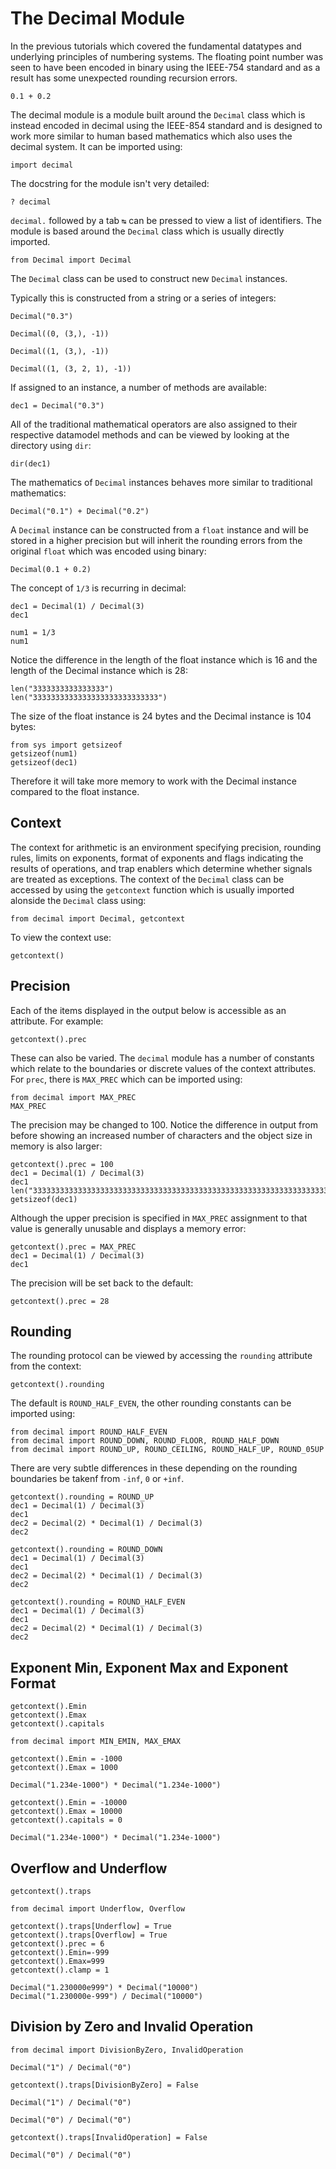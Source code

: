 # The Decimal Module

In the previous tutorials which covered the fundamental datatypes and underlying principles of numbering systems. The floating point number was seen to have been encoded in binary using the IEEE-754 standard and as a result has some unexpected rounding recursion errors.

```
0.1 + 0.2
```

The decimal module is a module built around the ```Decimal``` class which is instead encoded in decimal using the IEEE-854 standard and is designed to work more similar to human based mathematics which also uses the decimal system. It can be imported using:

```
import decimal
```

The docstring for the module isn't very detailed:

```
? decimal
```

```decimal.``` followed by a tab ```↹``` can be pressed to view a list of identifiers. The module is based around the ```Decimal``` class which is usually directly imported.

```
from Decimal import Decimal
```

The ```Decimal``` class can be used to construct new ```Decimal``` instances. 


Typically this is constructed from a string or a series of integers:

```
Decimal("0.3")
```

```
Decimal((0, (3,), -1))
```

```
Decimal((1, (3,), -1))
```

```
Decimal((1, (3, 2, 1), -1))
```


If assigned to an instance, a number of methods are available:

```
dec1 = Decimal("0.3")
```


All of the traditional mathematical operators are also assigned to their respective datamodel methods and can be viewed by looking at the directory using ```dir```:

```
dir(dec1)
```



The mathematics of ```Decimal``` instances behaves more similar to traditional mathematics:

```
Decimal("0.1") + Decimal("0.2")
```

A ```Decimal``` instance can be constructed from a ```float``` instance and will be stored in a higher precision but will inherit the rounding errors from the original ```float``` which was encoded using binary:

```
Decimal(0.1 + 0.2)
```

The concept of ```1/3``` is recurring in decimal:

```
dec1 = Decimal(1) / Decimal(3)
dec1
```

```
num1 = 1/3
num1
```

Notice the difference in the length of the float instance which is 16 and the length of the Decimal instance which is 28:

```
len("3333333333333333")
len("3333333333333333333333333333")
```

The size of the float instance is 24 bytes and the Decimal instance is 104 bytes:

```
from sys import getsizeof
getsizeof(num1)
getsizeof(dec1)
```


Therefore it will take more memory to work with the Decimal instance compared to the float instance. 

## Context

The context for arithmetic is an environment specifying precision, rounding rules, limits on exponents, format of exponents and flags indicating the results of operations, and trap enablers which determine whether signals are treated as exceptions. The context of the ```Decimal``` class can be accessed by using the ```getcontext``` function which is usually imported alonside the ```Decimal``` class using:

```
from decimal import Decimal, getcontext
```

To view the context use:

```
getcontext()
```

## Precision

Each of the items displayed in the output below is accessible as an attribute. For example:

```
getcontext().prec
```



These can also be varied. The ```decimal``` module has a number of constants which relate to the boundaries or discrete values of the context attributes. For ```prec```, there is ```MAX_PREC``` which can be imported using:

```
from decimal import MAX_PREC
MAX_PREC
```


The precision may be changed to 100. Notice the difference in output from before showing an increased number of characters and the object size in memory is also larger:

```
getcontext().prec = 100
dec1 = Decimal(1) / Decimal(3)
dec1
len("3333333333333333333333333333333333333333333333333333333333333333333333333333333333333333333333333333")
getsizeof(dec1)
```


Although the upper precision is specified in ```MAX_PREC``` assignment to that value is generally unusable and displays a memory error:

```
getcontext().prec = MAX_PREC
dec1 = Decimal(1) / Decimal(3)
dec1
```


The precision will be set back to the default:

```
getcontext().prec = 28
```


## Rounding

The rounding protocol can be viewed by accessing the ```rounding``` attribute from the context:

```
getcontext().rounding
```

The default is ```ROUND_HALF_EVEN```, the other rounding constants can be imported using:

```
from decimal import ROUND_HALF_EVEN
from decimal import ROUND_DOWN, ROUND_FLOOR, ROUND_HALF_DOWN
from decimal import ROUND_UP, ROUND_CEILING, ROUND_HALF_UP, ROUND_05UP
```

There are very subtle differences in these depending on the rounding boundaries be takenf from ```-inf```, ```0``` or ```+inf```.

```
getcontext().rounding = ROUND_UP
dec1 = Decimal(1) / Decimal(3)
dec1
dec2 = Decimal(2) * Decimal(1) / Decimal(3)
dec2
```



```
getcontext().rounding = ROUND_DOWN
dec1 = Decimal(1) / Decimal(3)
dec1
dec2 = Decimal(2) * Decimal(1) / Decimal(3)
dec2
```



```
getcontext().rounding = ROUND_HALF_EVEN
dec1 = Decimal(1) / Decimal(3)
dec1
dec2 = Decimal(2) * Decimal(1) / Decimal(3)
dec2
```


## Exponent Min, Exponent Max and Exponent Format

```
getcontext().Emin
getcontext().Emax
getcontext().capitals
```

```
from decimal import MIN_EMIN, MAX_EMAX
```

```
getcontext().Emin = -1000
getcontext().Emax = 1000
```

```
Decimal("1.234e-1000") * Decimal("1.234e-1000")
```

```
getcontext().Emin = -10000
getcontext().Emax = 10000
getcontext().capitals = 0
```

```
Decimal("1.234e-1000") * Decimal("1.234e-1000")
```


## Overflow and Underflow

```
getcontext().traps
```


```
from decimal import Underflow, Overflow
```

```
getcontext().traps[Underflow] = True
getcontext().traps[Overflow] = True
getcontext().prec = 6 
getcontext().Emin=-999
getcontext().Emax=999
getcontext().clamp = 1
```


```
Decimal("1.230000e999") * Decimal("10000")
Decimal("1.230000e-999") / Decimal("10000")
```

## Division by Zero and Invalid Operation

```
from decimal import DivisionByZero, InvalidOperation
```



```
Decimal("1") / Decimal("0")
```


```
getcontext().traps[DivisionByZero] = False
```



```
Decimal("1") / Decimal("0")
```



```
Decimal("0") / Decimal("0")
```



```
getcontext().traps[InvalidOperation] = False
```



```
Decimal("0") / Decimal("0")
```



